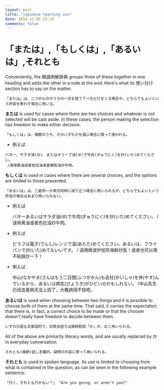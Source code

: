 ```yaml
---
layout: post
title: "japanese learning one"
date: 2014-11-05 23:10
comments: false
---
```


「または」,「もしくは」,「あるいは」,それとも
=======

Conveniently, the 類語例解辞典 groups three of these together in one heading and adds the other in a note at the end. Here's what its 使い分け section has to say on the matter:

	「または」は、二つのもののうちの一方を捨てて一方だけをとる場合や、どちらでもよいという許容を表わす場合に用いる。

**または** is used for cases where there are two choices and whatever is not selected will be cast aside. In these cases, the person making the selection has freedom to make either decision.

	「もしくは」は、複数のうち、そのいずれかを選ぶ場合に限って使われる。

* 例えば

```
バター、サラダ油(ゆ)、またはオリーブ油(ゆ)で牛肉(ぎゅうにく)を炒(いた)めてください。
 /请用黄油或者色拉油或者橄榄油炒牛肉。
```

**もしくは** is used in cases where there are several choices, and the options are limited to those presented. 

	「あるいは」は、二者択一か両方同時に成り立つ場合に用いられるが、どちらでもよいという許容の場合はあまり用いられない。
	
- 例えば

	バターあるいはサラダ油(ゆ)で牛肉(ぎゅうにく)を炒(いた)めてください。
	/请用黄油或者色拉油炒牛肉。
	
+ 例えば

	ピラフは電子(でんし)レンジで温(あたた)めてください。あるいは、フライパンで炒(いた)めてもいいです。
	/ 请用微波炉加热海鲜炒饭！或者也可以用不粘锅炒一下！

+ 例えば

	中山(なかやま)さんはもう二日間(ふつかかん)も会社(かいしゃ)を休(やす)んでいるから、あるいは病気(びょうき)がひどいのかもしれない。
	/中山先生已经连着两天没上班了，大概病得不轻吧。

**あるいは** is used when choosing between two things and it is possible to choose both of them at the same time. That said, it carries the expectation that there is, in fact, a correct choice to be made or that the chooser doesn't really have freedom to decide between them.

	いずれの語も文章語的で、日常会話では接続助詞「か」が、広く用いられる。

All of the above are primarily literary words, and are usually replaced by か in everyday conversation.

	それとも(接続)話し言葉的。疑問の内容に限って用いられる。

**それとも** is used in spoken language. Its use is limited to choosing from what is contained in the question, as can be seen in the following example sentence:

	「行く、それとも行かない？」 "Are you going, or aren't you?"